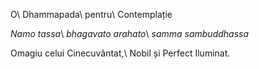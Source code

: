 O\\
Dhammapada\\
pentru\\
Contemplație

*Namo tassa*\\
*bhagavato arahato*\\
*samma sambuddhassa*

Omagiu celui Cinecuvântat,\\
Nobil și Perfect Iluminat.
